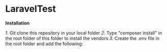 # LaravelTest

**Installation**

_1._ Git clone this repository in your local folder
_2._ Type "composer install" in the root folder of this folder to install the vendors
_3._ Create the .env file in the root folder and add the following:


